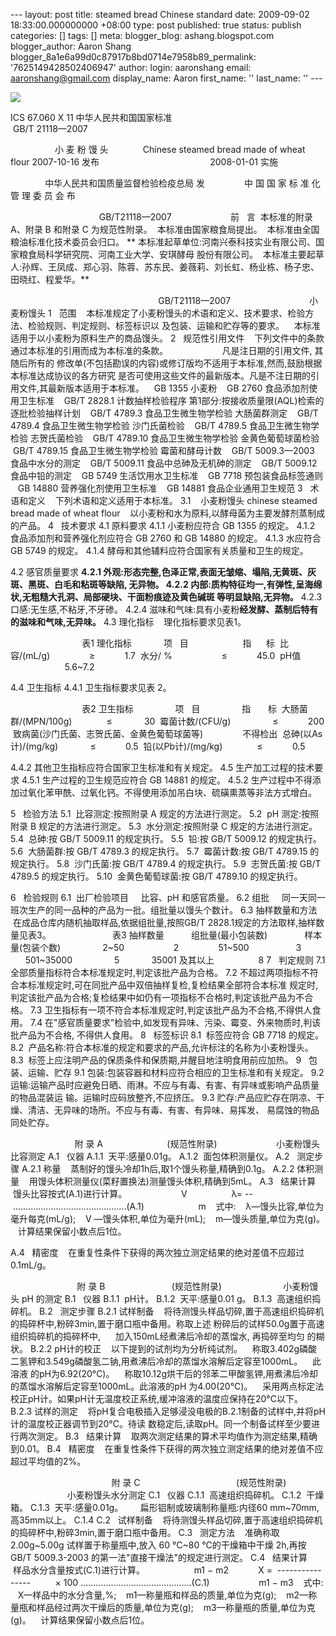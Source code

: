 --- layout: post title: steamed bread Chinese standard date: 2009-09-02 18:33:00.000000000 +08:00 type: post published: true status: publish categories: \[\] tags: \[\] meta: blogger\_blog: ashang.blogspot.com blogger\_author: Aaron Shang blogger\_8a1e6a99d0c87917b8bd0714e7958b89\_permalink: '7625149428502406947' author: login: aaronshang email: aaronshang@gmail.com display\_name: Aaron first\_name: '' last\_name: '' ---

[![](%7B%7B%20site.baseurl%20%7D%7D/assets/mantou-737771.jpg)](http://aaronshang.files.wordpress.com/2009/09/mantou-737771.jpg)

ICS 67.060
X 11
中华人民共和国国家标准
                                                       GB/T 21118—2007

                  小 麦 粉 馒 头
             Chinese steamed bread made of wheat flour
2007-10-16 发布                                             2008-01-01 实施

              中华人民共和国质量监督检验检疫总局 发
               中 国 国 家 标 准 化 管 理 委 员 会 布

                                    GB/T21118—2007
                       前   言
 本标准的附录 A、附录 B 和附录 C 为规范性附录。
 本标准由国家粮食局提出。
 本标准由全国粮油标准化技术委员会归口。
** 本标准起草单位:河南兴泰科技实业有限公司、国家粮食局科学研究院、河南工业大学、安琪酵母
股份有限公司。
 本标准主要起草人:孙辉、王凤成、郑心羽、陈蓉、苏东民、姜薇莉、刘长虹、杨业栋、杨子忠、
田晓红、程爱华。**

                                                            GB/T21118—2007
                               小麦粉馒头
1   范围
   本标准规定了小麦粉馒头的术语和定义、技术要求、检验方法、检验规则、判定规则、标签标识以
及包装、运输和贮存等的要求。
   本标准适用于以小麦粉为原料生产的商品馒头。
2   规范性引用文件
   下列文件中的条款通过本标准的引用而成为本标准的条款。                      凡是注日期的引用文件, 其随后所有的
修改单(不包括勘误的内容)或修订版均不适用于本标准,然而,鼓励根据本标准达成协议的各方研究
是否可使用这些文件的最新版本。凡是不注日期的引用文件,其最新版本适用于本标准。
   GB 1355 小麦粉
   GB 2760 食品添加剂使用卫生标准
   GB/T 2828.1 计数抽样检验程序 第1部分:按接收质量限(AQL)检索的逐批检验抽样计划
   GB/T 4789.3 食品卫生微生物学检验 大肠菌群测定
   GB/T 4789.4 食品卫生微生物学检验 沙门氏菌检验
   GB/T 4789.5 食品卫生微生物学检验 志贺氏菌检验
   GB/T 4789.10 食品卫生微生物学检验 金黄色葡萄球菌检验
   GB/T 4789.15 食品卫生微生物学检验 霉菌和酵母计数
   GB/T 5009.3—2003 食品中水分的测定
   GB/T 5009.11 食品中总砷及无机砷的测定
   GB/T 5009.12 食品中铅的测定
   GB 5749 生活饮用水卫生标准
   GB 7718 预包装食品标签通则
   GB 14880 营养强化剂使用卫生标准
   GB 14881 食品企业通用卫生规范
3   术语和定义
   下列术语和定义适用于本标准。
3.1
   小麦粉馒头 chinese steamed bread made of wheat flour
   以小麦粉和水为原料,以酵母菌为主要发酵剂蒸制成的产品。
4   技术要求
4.1 原料要求
4.1.1 小麦粉应符合 GB 1355 的规定。
4.1.2 食品添加剂和营养强化剂应符合 GB 2760 和 GB 14880 的规定。
4.1.3 水应符合 GB 5749 的规定。
4.1.4 酵母和其他辅料应符合国家有关质量和卫生的规定。

4.2 感官质量要求
**4.2.1 外观:形态完整,色泽正常,表面无皱缩、塌陷,无黄斑、灰斑、黑斑、白毛和粘斑等缺陷,
无异物。
4.2.2 内部:质构特征均一,有弹性,呈海绵状,无粗糙大孔洞、局部硬块、干面粉痕迹及黄色碱斑
等明显缺陷,无异物。**
4.2.3 口感:无生感,不粘牙,不牙碜。
4.2.4 滋味和气味:具有小麦粉**经发酵、蒸制后特有的滋味和气味,无异味。**
4.3 理化指标
   理化指标要求见表1。

                             表1 理化指标
            项   目                      指      标
 比容/(mL/g)                ≥            1.7
 水分/ %                    ≤            45.0
 pH值                                 5.6~7.2

4.4 卫生指标
4.4.1 卫生指标要求见表 2。

                             表2 卫生指标
                项   目                 指       标
 大肠菌群/(MPN/100g)              ≤             30
 霉菌计数/(CFU/g)                 ≤            200
 致病菌(沙门氏菌、志贺氏菌、金黄色葡萄球菌等)                不得检出
 总砷(以As计)/(mg/kg)             ≤            0.5
 铅(以Pb计)/(mg/kg)              ≤            0.5

4.4.2 其他卫生指标应符合国家卫生标准和有关规定。
4.5 生产加工过程的技术要求
4.5.1 生产过程的卫生规范应符合 GB 14881 的规定。
4.5.2 生产过程中不得添加过氧化苯甲酰、过氧化钙。不得使用添加吊白块、硫磺熏蒸等非法方式增白。

5   检验方法
5.1  比容测定:按照附录 A 规定的方法进行测定。
5.2  pH 测定:按照附录 B 规定的方法进行测定。
5.3  水分测定:按照附录 C 规定的方法进行测定。
5.4  总砷:按 GB/T 5009.11 的规定执行。
5.5  铅:按 GB/T 5009.12 的规定执行。
5.6  大肠菌群:按 GB/T 4789.3 的规定执行。
5.7  霉菌计数:按 GB/T 4789.15 的规定执行。
5.8  沙门氏菌:按 GB/T 4789.4 的规定执行。
5.9  志贺氏菌:按 GB/T 4789.5 的规定执行。
5.10  金黄色葡萄球菌:按 GB/T 4789.10 的规定执行。

6   检验规则
6.1  出厂检验项目
    比容、pH 和感官质量。
6.2 组批
    同一天同一班次生产的同一品种的产品为一批。组批量以馒头个数计。
6.3 抽样数量和方法
   在成品仓库内随机抽取样品,依据组批量,按照GB/T 2828.1规定的方法取样,抽样数量见表3。
                        表3 抽样数量
          组批量(最小包装数)               样本量(包装个数)
                2~50                    2
               51~500                   3
              501~35000                 5
            35001 及其以上                  8
7   判定规则
7.1 全部质量指标符合本标准规定时,判定该批产品为合格。
7.2 不超过两项指标不符合本标准规定时,可在同批产品中双倍抽样复检,复检结果全部符合本标准
规定时,判定该批产品为合格;复检结果中如仍有一项指标不合格时,判定该批产品为不合格。
7.3 卫生指标有一项不符合本标准规定时,判定该批产品为不合格,不得供人食用。
7.4 在"感官质量要求"检验中,如发现有异味、污染、霉变、外来物质时,判该批产品为不合格,
不得供人食用。
8   标签标识
8.1  标签应符合 GB 7718 的规定。
8.2  产品名称:符合本标准的规定和要求的产品,允许标注的名称为小麦粉馒头。
8.3  标签上应注明产品的保质条件和保质期,并醒目地注明食用前应加热。
9   包装、运输、贮存
9.1 包装:包装容器和材料应符合相应的卫生标准和有关规定。
9.2 运输:运输产品时应避免日晒、雨淋。不应与有毒、有害、有异味或影响产品质量的物品混装运
输。运输时应码放整齐,不应挤压。
9.3 贮存:产品应贮存在阴凉、干燥、清洁、无异味的场所。不应与有毒、有害、有异味、易挥发、
易腐蚀的物品同处贮存。

                          附 录 A
                         (规范性附录)
                       小麦粉馒头比容测定
A.1   仪器
A.1.1  天平:感量0.01g。
A.1.2  面包体积测量仪。
A.2   测定步骤
A.2.1 称量
   蒸制好的馒头冷却1h后,取1个馒头称量,精确到0.1g。
A.2.2 体积测量
   用馒头体积测量仪(菜籽置换法)测量馒头体积,精确到5mL。
A.3   结果计算
   馒头比容按式(A.1)进行计算。
                     V
                 λ= --    .............................................(A.1)
                     m
   式中:
   λ—馒头比容,单位为毫升每克(mL/g);
   V —馒头体积,单位为毫升(mL);
   m—馒头质量,单位为克(g)。
   计算结果保留小数点后1位。

A.4   精密度
   在重复性条件下获得的两次独立测定结果的绝对差值不应超过0.1mL/g。

                           附 录 B
                          (规范性附录)
                        小麦粉馒头 pH 的测定
B.1   仪器
B.1.1  pH计。
B.1.2  天平:感量0.01 g。
B.1.3  高速组织捣碎机。
B.2   测定步骤
B.2.1 试样制备
   将待测馒头样品切碎,置于高速组织捣碎机的捣碎杯中,粉碎3min,置于磨口瓶中备用。称取上述
粉碎后的试样50.0g置于高速组织捣碎机的捣碎杯中,      加入150mL经煮沸后冷却的蒸馏水, 再捣碎至均匀
的糊状。
B.2.2 pH计的校正
   以下提到的试剂均为分析纯试剂。
   称取3.402g磷酸二氢钾和3.549g磷酸氢二钠,用煮沸后冷却的蒸馏水溶解后定容至1000mL。    此溶液
的pH为6.92(20°C)。
   称取10.12g烘干后的邻苯二甲酸氢钾,用煮沸后冷却的蒸馏水溶解后定容至1000mL。此溶液的pH
为4.00(20°C)。
   采用两点标定法校正pH计。如果pH计无温度校正系统,缓冲溶液的温度应保持在20°C以下。
B.2.3 试样的测定
   将pH复合电极插入足够浸没电极的B.2.1制备的试样中,并将pH计的温度校正器调节到20°C。待读
数稳定后,读取pH。同一个制备试样至少要进行两次测定。
B.3   结果计算
   取两次测定结果的算术平均值作为测定结果,精确到0.01。
B.4   精密度
   在重复性条件下获得的两次独立测定结果的绝对差值不应超过平均值的2%。

                                         附 录 C
                                      (规范性附录)
                                     小麦粉馒头水分测定
C.1   仪器
C.1.1  高速组织捣碎机。
C.1.2  干燥箱。
C.1.3  天平:感量0.01g。
      扁形铝制或玻璃制称量瓶:内径60 mm~70mm,高35mm以上。
C.1.4
C.2   试样制备
   将待测馒头样品切碎,置于高速组织捣碎机的捣碎杯中,粉碎3min,置于磨口瓶中备用。
C.3   测定方法
   准确称取 2.00g~5.00g 试样置于称量瓶中,放入 60 °C~80 °C的干燥箱中干燥 2h,再按 GB/T
5009.3-2003 的第一法"直接干燥法"的规定进行测定。
C.4   结果计算
   样品水分含量按式(C.1)进行计算。
                   m1 − m2
           X =  ----------------          × 100 ............................................(C.1)
                   m1 − m3
   式中:
   X—样品中的水分含量,%;
   m1—称量瓶和样品的质量,单位为克(g);
   m2—称量瓶和样品经过两次干燥后的质量,单位为克(g);
   m3—称量瓶的质量,单位为克(g)。
   计算结果保留小数点后1位。

<img src="%7B%7B%20site.baseurl%20%7D%7D/assets/" width="1" height="1" />
